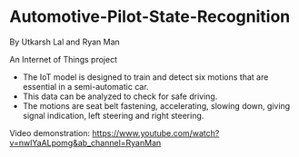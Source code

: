 # Automotive-Pilot-State-Recognition
By Utkarsh Lal and Ryan Man

An Internet of Things project

- The IoT model is designed to train and detect six motions that are essential in a semi-automatic car.
- This data can be analyzed to check for safe driving. 
- The motions are seat belt fastening, accelerating, slowing down, giving signal indication, left steering and right steering.


Video demonstration: https://www.youtube.com/watch?v=nwlYaALpomg&ab_channel=RyanMan


